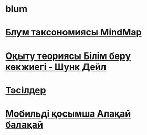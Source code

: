 # blum
# [Блум таксономиясы MindMap](index.svg "Mindmap") <br>
# [Оқыту теориясы Білім беру көкжиегі - Шунк Дейл](Dale_Schunk.svg "Mindmap")
# [Тәсілдер](info.svg "Mindmap")
# [Мобильді қосымша Алақай балақай](mobile_app.svg "Mindmap")
